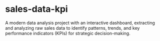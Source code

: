 # sales-data-kpi
A modern data analysis project with an interactive dashboard, extracting and analyzing raw sales data to identify patterns, trends, and key performance indicators (KPIs) for strategic decision-making.
